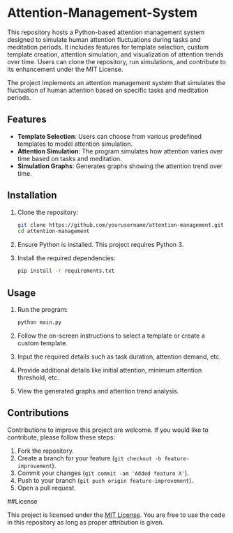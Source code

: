 # Attention-Management-System
This repository hosts a Python-based attention management system designed to simulate human attention fluctuations during tasks and meditation periods. It includes features for template selection, custom template creation, attention simulation, and visualization of attention trends over time. Users can clone the repository, run simulations, and contribute to its enhancement under the MIT License.

The project implements an attention management system that simulates the fluctuation of human attention based on specific tasks and meditation periods.

## Features

- **Template Selection**: Users can choose from various predefined templates to model attention simulation.
- **Attention Simulation**: The program simulates how attention varies over time based on tasks and meditation.
- **Simulation Graphs**: Generates graphs showing the attention trend over time.

## Installation

1. Clone the repository:

   ```bash
   git clone https://github.com/yourusername/attention-management.git
   cd attention-management
   ```

2. Ensure Python is installed. This project requires Python 3.

3. Install the required dependencies:

   ```bash
   pip install -r requirements.txt
   ```

## Usage

1. Run the program:

   ```bash
   python main.py
   ```

2. Follow the on-screen instructions to select a template or create a custom template.

3. Input the required details such as task duration, attention demand, etc.

4. Provide additional details like initial attention, minimum attention threshold, etc.

5. View the generated graphs and attention trend analysis.

## Contributions

Contributions to improve this project are welcome. If you would like to contribute, please follow these steps:

1. Fork the repository.
2. Create a branch for your feature (`git checkout -b feature-improvement`).
3. Commit your changes (`git commit -am 'Added feature X'`).
4. Push to your branch (`git push origin feature-improvement`).
5. Open a pull request.

##License

This project is licensed under the [MIT License](https://opensource.org/licenses/MIT). You are free to use the code in this repository as long as proper attribution is given.
```
